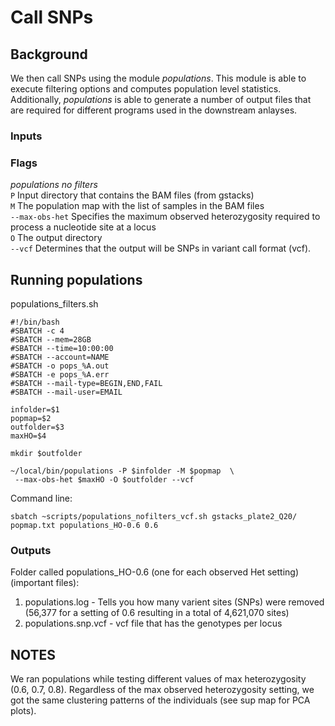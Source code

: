 # Call SNPs

## Background

We then call SNPs using the module *populations*. This module is able to execute filtering options and computes population level statistics. Additionally, *populations* is able to generate a number of output files that are required for different programs used in the downstream anlayses. 


### Inputs

### Flags
*populations no filters*  
`P` Input directory that contains the BAM files (from gstacks)  
`M` The population map with the list of samples in the BAM files   
`--max-obs-het` Specifies the maximum observed heterozygosity required to process a nucleotide site at a locus  
`O` The output directory  
`--vcf` Determines that the output will be SNPs in variant call format (vcf).  

## Running populations


  
populations_filters.sh
```
#!/bin/bash
#SBATCH -c 4
#SBATCH --mem=28GB
#SBATCH --time=10:00:00
#SBATCH --account=NAME
#SBATCH -o pops_%A.out
#SBATCH -e pops_%A.err
#SBATCH --mail-type=BEGIN,END,FAIL
#SBATCH --mail-user=EMAIL

infolder=$1
popmap=$2
outfolder=$3
maxHO=$4

mkdir $outfolder

~/local/bin/populations -P $infolder -M $popmap  \
 --max-obs-het $maxHO -O $outfolder --vcf

```
Command line:
```
sbatch ~scripts/populations_nofilters_vcf.sh gstacks_plate2_Q20/ popmap.txt populations_HO-0.6 0.6
```
### Outputs
Folder called populations_HO-0.6 (one for each observed Het setting) (important files):  
1) populations.log - Tells you how many varient sites (SNPs) were removed (56,377 for a setting of 0.6 resulting in a total of 4,621,070 sites)
2) populations.snp.vcf - vcf file that has the genotypes per locus

## NOTES

We ran populations while testing different values of max heterozygosity (0.6, 0.7, 0.8). Regardless of the max observed heterozygosity setting, we got the same clustering patterns of the individuals (see sup map for PCA plots).
